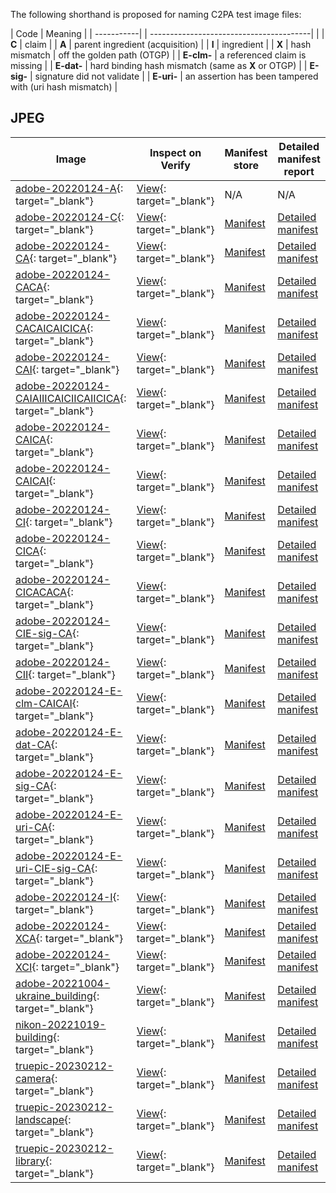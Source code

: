 The following shorthand is proposed for naming C2PA test image files:

| Code  | Meaning                                    |
| -----------| | ----------------------------------------|  |
| **C**        | claim                                      |
| **A**        | parent ingredient (acquisition)           |
| **I**        | ingredient                                 |
| **X**        | hash mismatch | off the golden path (OTGP) |
| **E-clm-**   | a referenced claim is missing |
| **E-dat-**   | hard binding hash mismatch (same as **X** or OTGP) |
| **E-sig-**   | signature did not validate |
| **E-uri-**   | an assertion has been tampered with (uri hash mismatch) |

## JPEG

| Image | Inspect on Verify | Manifest store | Detailed manifest report |
|-------|-------------------|----------------|--------------------------|
| [adobe-20220124-A](jpeg/adobe-20220124-A.jpg){: target="_blank"} | [View](https://contentcredentials.org/verify?source=https://crandmck.github.io/public-testfiles/image/jpeg/adobe-20220124-A.jpg){: target="_blank"} | N/A | N/A |
| [adobe-20220124-C](jpeg/adobe-20220124-C.jpg){: target="_blank"} | [View](https://contentcredentials.org/verify?source=https://crandmck.github.io/public-testfiles/image/jpeg/adobe-20220124-C.jpg){: target="_blank"} | [Manifest](../manifests/image/jpeg/adobe-20220124-C/manifest_store.json) | [Detailed manifest](../detailed-manifests/image/jpeg/adobe-20220124-C/manifest_store.json) |
| [adobe-20220124-CA](jpeg/adobe-20220124-CA.jpg){: target="_blank"} | [View](https://contentcredentials.org/verify?source=https://crandmck.github.io/public-testfiles/image/jpeg/adobe-20220124-CA.jpg){: target="_blank"} | [Manifest](../manifests/image/jpeg/adobe-20220124-CA/manifest_store.json) | [Detailed manifest](../detailed-manifests/image/jpeg/adobe-20220124-CA/manifest_store.json) |
| [adobe-20220124-CACA](jpeg/adobe-20220124-CACA.jpg){: target="_blank"} | [View](https://contentcredentials.org/verify?source=https://crandmck.github.io/public-testfiles/image/jpeg/adobe-20220124-CACA.jpg){: target="_blank"} | [Manifest](../manifests/image/jpeg/adobe-20220124-CACA/manifest_store.json) | [Detailed manifest](../detailed-manifests/image/jpeg/adobe-20220124-CACA/manifest_store.json) |
| [adobe-20220124-CACAICAICICA](jpeg/adobe-20220124-CACAICAICICA.jpg){: target="_blank"} | [View](https://contentcredentials.org/verify?source=https://crandmck.github.io/public-testfiles/image/jpeg/adobe-20220124-CACAICAICICA.jpg){: target="_blank"} | [Manifest](../manifests/image/jpeg/adobe-20220124-CACAICAICICA/manifest_store.json) | [Detailed manifest](../detailed-manifests/image/jpeg/adobe-20220124-CACAICAICICA/manifest_store.json) |
| [adobe-20220124-CAI](jpeg/adobe-20220124-CAI.jpg){: target="_blank"} | [View](https://contentcredentials.org/verify?source=https://crandmck.github.io/public-testfiles/image/jpeg/adobe-20220124-CAI.jpg){: target="_blank"} | [Manifest](../manifests/image/jpeg/adobe-20220124-CAI/manifest_store.json) | [Detailed manifest](../detailed-manifests/image/jpeg/adobe-20220124-CAI/manifest_store.json) |
| [adobe-20220124-CAIAIIICAICIICAIICICA](jpeg/adobe-20220124-CAIAIIICAICIICAIICICA.jpg){: target="_blank"} | [View](https://contentcredentials.org/verify?source=https://crandmck.github.io/public-testfiles/image/jpeg/adobe-20220124-CAIAIIICAICIICAIICICA.jpg){: target="_blank"} | [Manifest](../manifests/image/jpeg/adobe-20220124-CAIAIIICAICIICAIICICA/manifest_store.json) | [Detailed manifest](../detailed-manifests/image/jpeg/adobe-20220124-CAIAIIICAICIICAIICICA/manifest_store.json) |
| [adobe-20220124-CAICA](jpeg/adobe-20220124-CAICA.jpg){: target="_blank"} | [View](https://contentcredentials.org/verify?source=https://crandmck.github.io/public-testfiles/image/jpeg/adobe-20220124-CAICA.jpg){: target="_blank"} | [Manifest](../manifests/image/jpeg/adobe-20220124-CAICA/manifest_store.json) | [Detailed manifest](../detailed-manifests/image/jpeg/adobe-20220124-CAICA/manifest_store.json) |
| [adobe-20220124-CAICAI](jpeg/adobe-20220124-CAICAI.jpg){: target="_blank"} | [View](https://contentcredentials.org/verify?source=https://crandmck.github.io/public-testfiles/image/jpeg/adobe-20220124-CAICAI.jpg){: target="_blank"} | [Manifest](../manifests/image/jpeg/adobe-20220124-CAICAI/manifest_store.json) | [Detailed manifest](../detailed-manifests/image/jpeg/adobe-20220124-CAICAI/manifest_store.json) |
| [adobe-20220124-CI](jpeg/adobe-20220124-CI.jpg){: target="_blank"} | [View](https://contentcredentials.org/verify?source=https://crandmck.github.io/public-testfiles/image/jpeg/adobe-20220124-CI.jpg){: target="_blank"} | [Manifest](../manifests/image/jpeg/adobe-20220124-CI/manifest_store.json) | [Detailed manifest](../detailed-manifests/image/jpeg/adobe-20220124-CI/manifest_store.json) |
| [adobe-20220124-CICA](jpeg/adobe-20220124-CICA.jpg){: target="_blank"} | [View](https://contentcredentials.org/verify?source=https://crandmck.github.io/public-testfiles/image/jpeg/adobe-20220124-CICA.jpg){: target="_blank"} | [Manifest](../manifests/image/jpeg/adobe-20220124-CICA/manifest_store.json) | [Detailed manifest](../detailed-manifests/image/jpeg/adobe-20220124-CICA/manifest_store.json) |
| [adobe-20220124-CICACACA](jpeg/adobe-20220124-CICACACA.jpg){: target="_blank"} | [View](https://contentcredentials.org/verify?source=https://crandmck.github.io/public-testfiles/image/jpeg/adobe-20220124-CICACACA.jpg){: target="_blank"} | [Manifest](../manifests/image/jpeg/adobe-20220124-CICACACA/manifest_store.json) | [Detailed manifest](../detailed-manifests/image/jpeg/adobe-20220124-CICACACA/manifest_store.json) |
| [adobe-20220124-CIE-sig-CA](jpeg/adobe-20220124-CIE-sig-CA.jpg){: target="_blank"} | [View](https://contentcredentials.org/verify?source=https://crandmck.github.io/public-testfiles/image/jpeg/adobe-20220124-CIE-sig-CA.jpg){: target="_blank"} | [Manifest](../manifests/image/jpeg/adobe-20220124-CIE-sig-CA/manifest_store.json) | [Detailed manifest](../detailed-manifests/image/jpeg/adobe-20220124-CIE-sig-CA/manifest_store.json) | 
| [adobe-20220124-CII](jpeg/adobe-20220124-CII.jpg){: target="_blank"} | [View](https://contentcredentials.org/verify?source=https://crandmck.github.io/public-testfiles/image/jpeg/adobe-20220124-CII.jpg){: target="_blank"} | [Manifest](../manifests/image/jpeg/adobe-20220124-CII/manifest_store.json) | [Detailed manifest](../detailed-manifests/image/jpeg/adobe-20220124-CII/manifest_store.json) |
| [adobe-20220124-E-clm-CAICAI](jpeg/adobe-20220124-E-clm-CAICAI.jpg){: target="_blank"} | [View](https://contentcredentials.org/verify?source=https://crandmck.github.io/public-testfiles/image/jpeg/adobe-20220124-E-clm-CAICAI.jpg){: target="_blank"} | [Manifest](../manifests/image/jpeg/adobe-20220124-E-clm-CAICAI/manifest_store.json) | [Detailed manifest](../detailed-manifests/image/jpeg/adobe-20220124-E-clm-CAICAI/manifest_store.json) |
| [adobe-20220124-E-dat-CA](jpeg/adobe-20220124-E-dat-CA.jpg){: target="_blank"} | [View](https://contentcredentials.org/verify?source=https://crandmck.github.io/public-testfiles/image/jpeg/adobe-20220124-E-dat-CA.jpg){: target="_blank"} | [Manifest](../manifests/image/jpegadobe-20220124-E-dat-CA/manifest_store.json) | [Detailed manifest](../detailed-manifests/image/jpeg/adobe-20220124-E-dat-CA/manifest_store.json) |
| [adobe-20220124-E-sig-CA](jpeg/adobe-20220124-E-sig-CA.jpg){: target="_blank"} | [View](https://contentcredentials.org/verify?source=https://crandmck.github.io/public-testfiles/image/jpeg/adobe-20220124-E-sig-CA.jpg){: target="_blank"} | [Manifest](../manifests/image/jpeg/adobe-20220124-E-sig-CA/manifest_store.json) | [Detailed manifest](../detailed-manifests/image/jpeg/adobe-20220124-E-sig-CA/manifest_store.json) |
| [adobe-20220124-E-uri-CA](jpeg/adobe-20220124-E-uri-CA.jpg){: target="_blank"} | [View](https://contentcredentials.org/verify?source=https://crandmck.github.io/public-testfiles/image/jpeg/adobe-20220124-E-uri-CA.jpg){: target="_blank"} | [Manifest](../manifests/image/jpeg/adobe-20220124-E-uri-CA/manifest_store.json) | [Detailed manifest](../detailed-manifests/image/jpeg/adobe-20220124-E-uri-CA/manifest_store.json) |
| [adobe-20220124-E-uri-CIE-sig-CA](jpeg/adobe-20220124-E-uri-CIE-sig-CA.jpg){: target="_blank"} | [View](https://contentcredentials.org/verify?source=https://crandmck.github.io/public-testfiles/image/jpeg/adobe-20220124-E-uri-CIE-sig-CA.jpg){: target="_blank"} | [Manifest](../manifests/image/jpeg/adobe-20220124-E-uri-CIE-sig-CA/manifest_store.json) | [Detailed manifest](../detailed-manifests/image/jpeg/adobe-20220124-E-uri-CIE-sig-CA/manifest_store.json) |
| [adobe-20220124-I](jpeg/adobe-20220124-I.jpg){: target="_blank"} | [View](https://contentcredentials.org/verify?source=https://crandmck.github.io/public-testfiles/image/jpeg/adobe-20220124-I.jpg){: target="_blank"} | [Manifest](../manifests/image/jpeg/adobe-20220124-I/manifest_store.json) | [Detailed manifest](../detailed-manifests/image/jpeg/adobe-20220124-I/manifest_store.json) |
| [adobe-20220124-XCA](jpeg/adobe-20220124-XCA.jpg){: target="_blank"} | [View](https://contentcredentials.org/verify?source=https://crandmck.github.io/public-testfiles/image/jpeg/adobe-20220124-XCA.jpg){: target="_blank"} | [Manifest](../manifests/image/jpeg/adobe-20220124-XCA/manifest_store.json) | [Detailed manifest](../detailed-manifests/image/jpeg/adobe-20220124-XCA/manifest_store.json) |
| [adobe-20220124-XCI](jpeg/adobe-20220124-XCI.jpg){: target="_blank"} | [View](https://contentcredentials.org/verify?source=https://crandmck.github.io/public-testfiles/image/jpeg/adobe-20220124-XCI.jpg){: target="_blank"} | [Manifest](../manifests/image/jpeg/adobe-20220124-XCI/manifest_store.json) | [Detailed manifest](../detailed-manifests/image/jpeg/adobe-20220124-XCI/manifest_store.json) |
| [adobe-20221004-ukraine_building](jpeg/adobe-20221004-ukraine_building.jpeg){: target="_blank"} | [View](https://contentcredentials.org/verify?source=https://crandmck.github.io/public-testfiles/image/jpeg/adobe-20221004-ukraine_building.jpeg){: target="_blank"}| [Manifest](../manifests/image/jpeg/adobe-20221004-ukraine_building/manifest_store.json) | [Detailed manifest](../detailed-manifests/image/jpeg/adobe-20221004-ukraine_building/manifest_store.json) |
| [nikon-20221019-building](jpeg/nikon-20221019-building.jpeg){: target="_blank"} | [View](https://contentcredentials.org/verify?source=https://crandmck.github.io/public-testfiles/image/jpeg/nikon-20221019-building.jpeg){: target="_blank"}| [Manifest](../manifests/image/jpeg/nikon-20221019-building/manifest_store.json) | [Detailed manifest](../detailed-manifests/image/jpeg/nikon-20221019-building/manifest_store.json) |
| [truepic-20230212-camera](jpeg/truepic-20230212-camera.jpg){: target="_blank"} | [View](https://contentcredentials.org/verify?source=https://crandmck.github.io/public-testfiles/image/jpeg/truepic-20230212-camera.jpg){: target="_blank"} | [Manifest](../manifests/image/jpeg/truepic-20230212-camera/manifest_store.json) | [Detailed manifest](../detailed-manifests/image/jpeg/truepic-20230212-camera/manifest_store.json) |
| [truepic-20230212-landscape](jpeg/truepic-20230212-landscape.jpg){: target="_blank"} | [View](https://contentcredentials.org/verify?source=https://crandmck.github.io/public-testfiles/image/jpeg/truepic-20230212-landscape.jpg){: target="_blank"} | [Manifest](../manifests/image/jpeg/truepic-20230212-landscape/manifest_store.json) | [Detailed manifest](../detailed-manifests/image/jpeg/truepic-20230212-landscape/manifest_store.json) |
| [truepic-20230212-library](jpeg/truepic-20230212-library.jpg){: target="_blank"} | [View](https://contentcredentials.org/verify?source=https://crandmck.github.io/public-testfiles/image/jpeg/truepic-20230212-library.jpg){: target="_blank"} | [Manifest](../manifests/image/jpeg/truepic-20230212-library/manifest_store.json) | [Detailed manifest](../detailed-manifests/image/jpeg/truepic-20230212-library/manifest_store.json) |
